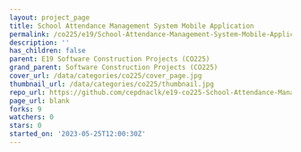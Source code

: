 ```yaml
---
layout: project_page
title: School Attendance Management System Mobile Application
permalink: /co225/e19/School-Attendance-Management-System-Mobile-Application/
description: ''
has_children: false
parent: E19 Software Construction Projects (CO225)
grand_parent: Software Construction Projects (CO225)
cover_url: /data/categories/co225/cover_page.jpg
thumbnail_url: /data/categories/co225/thumbnail.jpg
repo_url: https://github.com/cepdnaclk/e19-co225-School-Attendance-Management-System-Mobile-Application
page_url: blank
forks: 9
watchers: 0
stars: 0
started_on: '2023-05-25T12:00:30Z'
---
```


